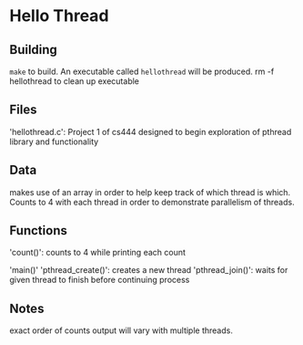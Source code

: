 # Hello Thread



## Building
`make` to build. An executable called `hellothread` will be produced.
rm -f hellothread to clean up executable

## Files
'hellothread.c': Project 1 of cs444 designed to begin exploration of pthread library and functionality

## Data
makes use of an array in order to help keep track of which thread is which.
Counts to 4 with each thread in order to demonstrate parallelism of threads.

## Functions

'count()': counts to 4 while printing each count

'main()'
    'pthread_create()': creates a new thread
    'pthread_join()': waits for given thread to finish before continuing process

## Notes
exact order of counts output will vary with multiple threads.